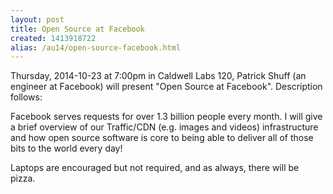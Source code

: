 ```yaml
---
layout: post
title: Open Source at Facebook
created: 1413918722
alias: /au14/open-source-facebook.html
---
```

Thursday, 2014-10-23 at 7:00pm in Caldwell Labs 120, Patrick Shuff (an engineer at Facebook) will present "Open Source at Facebook". Description follows:

Facebook serves requests for over 1.3 billion people every month.  I will give a brief overview of our Traffic/CDN (e.g. images and videos) infrastructure and how open source software is core to being able to deliver all of those bits to the world every day!

Laptops are encouraged but not required, and as always, there will be pizza.
